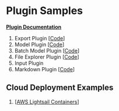 # Plugin Samples

[__Plugin Documentation__](https://docs.ango.ai/custom-plugins/custom-plugin-documentation-wip)


1. Export Plugin [[Code](export_plugin.py)]
2. Model Plugin [[Code](model_plugin.py)]
3. Batch Model Plugin [[Code](batch_model_plugin.py)]
4. File Explorer Plugin [[Code](file_explorer_plugin.py)]
5. Input Plugin
6. Markdown Plugin [[Code](markdown_plugin.py)]


<h2>Cloud Deployment Examples</h2>

1. [[AWS Lightsail Containers](docs/AWS_Lightsail_Deployment.md)]
